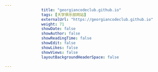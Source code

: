---
                title: "georgiancodeclub.github.io"
                tags: [大学俱乐部网站]
                externalUrl: "https://georgiancodeclub.github.io"
                weight: 71
                showDate: false
                showAuthor: false
                showReadingTime: false
                showEdit: false
                showLikes: false
                showViews: false
                layoutBackgroundHeaderSpace: false
                ---

